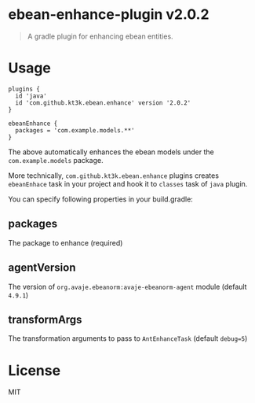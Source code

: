 # ebean-enhance-plugin v2.0.2

> A gradle plugin for enhancing ebean entities.

# Usage

```
plugins {
  id 'java'
  id 'com.github.kt3k.ebean.enhance' version '2.0.2'
}

ebeanEnhance {
  packages = 'com.example.models.**'
}
```

The above automatically enhances the ebean models under the `com.example.models` package.

More technically, `com.github.kt3k.ebean.enhance` plugins creates `ebeanEnhace` task in your project and hook it to `classes` task of `java` plugin.

You can specify following properties in your build.gradle:

## packages

The package to enhance (required)

## agentVersion

The version of `org.avaje.ebeanorm:avaje-ebeanorm-agent` module (default `4.9.1`)

## transformArgs

The transformation arguments to pass to `AntEnhanceTask` (default `debug=5`)

# License

MIT
